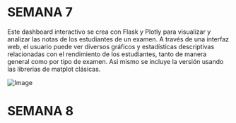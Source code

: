 # SEMANA 7
Este dashboard interactivo se crea con Flask y Plotly para visualizar y analizar las notas de los estudiantes de un examen. A través de una interfaz web, el usuario puede ver diversos gráficos y estadísticas descriptivas relacionadas con el rendimiento de los estudiantes, tanto de manera general como por tipo de examen. Asi mismo se incluye la versión usando las librerias de matplot clásicas.

![Image](https://github.com/user-attachments/assets/b6307353-728e-4dac-91e2-ab49000cf0dd)


# SEMANA 8


